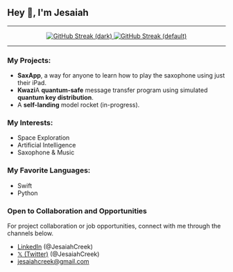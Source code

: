  ## Hey 👋, I'm Jesaiah

---

<p align="center">
  <a href="https://git.io/streak-stats#gh-dark-mode-only">
    <img src="https://streak-stats.demolab.com?user=JesaiahCreek&theme=dark" alt="GitHub Streak (dark)" />
  </a>
  <a href="https://git.io/streak-stats#gh-light-mode-only">
    <img src="https://streak-stats.demolab.com?user=JesaiahCreek&theme=default" alt="GitHub Streak (default)" />
  </a>
</p>

---

### My Projects:
- **SaxApp**, a way for anyone to learn how to play the saxophone using just their iPad.
- **Kwazi**A **quantum-safe** message transfer program using simulated **quantum key distribution**.
- A **self-landing** model rocket (in-progress).

### My Interests:
- Space Exploration
- Artificial Intelligence
- Saxophone & Music

### My Favorite Languages:
- Swift
- Python

### Open to Collaboration and Opportunities
For project collaboration or job opportunities, connect with me through the channels below.

- [LinkedIn](https://www.linkedin.com/in/jesaiahcreek/) (@JesaiahCreek)
- [𝕏 (Twitter)](https://twitter.com/JesaiahCreek) (@JesaiahCreek)
- jesaiahcreek@gmail.com
